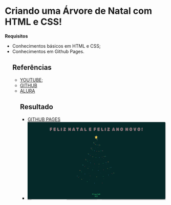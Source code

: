 # Criando uma Árvore de Natal com HTML e CSS!
**Requisitos**
- Conhecimentos básicos em HTML e CSS;
- Conhecimentos em Github Pages.
  ## Referências
  - [YOUTUBE](https://www.youtube.com/shorts/pZIRN7PGa94);
  - [GITHUB](https://github.com/katianne23/Merry-Christmas-2023/tree/main?tab=readme-ov-file)
  - [ALURA](https://www.alura.com.br/artigos/como-colocar-projeto-no-ar-com-github-pages--amp)
    ## Resultado
    - [GITHUB PAGES](https://ikkyluiz.github.io/Natal-com-html-css/)
    - ![Árvore de Natal](https://github.com/IkkyLuiz/Natal-com-html-css/blob/main/Arv1.png)
